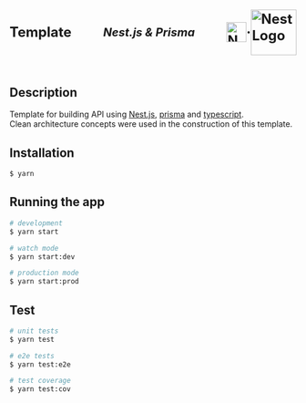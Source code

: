 <h1 style='font-size: 24px; border: none; display: flex; justify-content: space-between; align-items: center'>Template <i style='font-size: 20px; font-weight: bold;'>Nest.js & Prisma</i>
  <p style='display: flex; align-items: center;'>
    <a href="http://nestjs.com/" target="blank"><img src="https://nestjs.com/img/logo-small.svg" width="35" alt="Nest Logo" /></a>
    ·
    <a href="http://prisma.io/" target="blank"><img src="https://website-v9.vercel.app/logo-dark.svg" width="80" alt="Nest Logo" /></a>
  </p>
</h1>

## Description

Template for building API using [Nest.js](https://nestjs.com), [prisma](https://prisma.io) and [typescript](https://typescriptlang.org/).<br/>
Clean architecture concepts were used in the construction of this template.

## Installation

```bash
$ yarn
```

## Running the app

```bash
# development
$ yarn start

# watch mode
$ yarn start:dev

# production mode
$ yarn start:prod
```

## Test

```bash
# unit tests
$ yarn test

# e2e tests
$ yarn test:e2e

# test coverage
$ yarn test:cov
```
